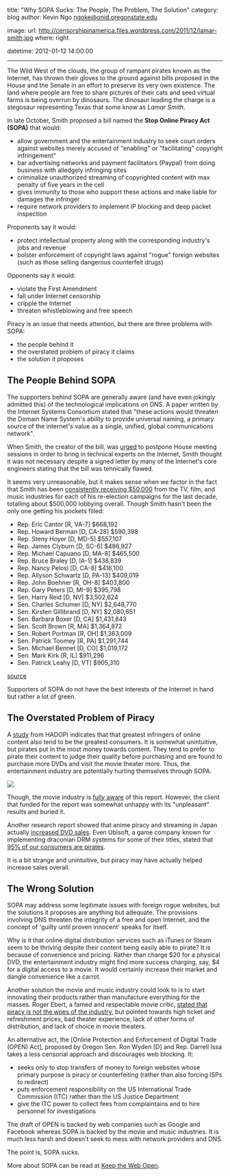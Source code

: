 title: "Why SOPA Sucks: The People, The Problem, The Solution"
category: blog
author: Kevin Ngo <ngoke@onid.oregonstate.edu>

image:
    url: http://censorshipinamerica.files.wordpress.com/2011/12/lamar-smith.jpg
    where: right

datetime: 2012-01-12 14:00:00

---

The Wild West of the clouds, the group of rampant pirates known as the Internet,
has thrown their gloves to the ground against bills proposed in the House and
the Senate in an effort to preserve its very own existence. The land where
people are free to share pictures of their cats and seed virtual farms is being
overrun by dinosaurs. The dinosaur leading the charge is a stegosaur
representing Texas that some know as *Lamar Smith*.

In late October, Smith proposed a bill named the **Stop Online Piracy Act
(SOPA)** that would:

- allow government and the entertainment industry to seek court orders against
  websites merely accused of "enabling" or "facilitating" copyright
  infringement"
- bar advertising networks and payment facilitators (Paypal) from doing business
  with alledgely infringing sites
- criminalize unauthorized streaming of copyrighted content with max penalty of
  five years in the cell
- gives immunity to those who support these actions and make liable for damages
  the infringer
- require network providers to implement IP blocking and deep packet inspection

Proponents say it would:

 - protect intellectual property along with the corresponding industry's jobs
  and revenue
 - bolster enforcement of copyright laws against "rogue" foreign websites (such
  as those selling dangerous counterfeit drugs)

Opponents say it would:

 - violate the First Amendment
 - fall under Internet censorship
 - cripple the Internet
 - threaten whistleblowing and free speech

Piracy is an issue that needs attention, but there are three problems with SOPA:

 - the people behind it
 - the overstated problem of piracy it claims
 - the solution it proposes

The People Behind SOPA
----------------------

The supporters behind SOPA are generally aware (and have even jokingly admitted
this) of the technological implications on DNS. A paper written by the Internet
Systems Consortium stated that "these actions would threaten the Domain Name
System's ability to provide universal naming, a primary source of the
internet's value as a single, unified, global communications network".

When Smith, the creator of the bill, was [urged][wired] to postpone House meeting sessions
in order to bring in technical experts on the Internet, Smith thought it was not
necessary despite a signed letter by many of the Internet's core engineers stating
that the bill was tehnically flawed.

It seems very unreasonable, but it makes sense when we factor in the fact that
Smith has been [consistently receiving $50,000][slashdot] from the TV, film,
and music industries for each of his re-election campaigns for the last decade,
totalling about $500,000 lobbying overall. Though Smith hasn't been the only
one getting his pockets filled:

 - Rep. Eric Cantor [R, VA-7]  $668,192
 - Rep. Howard Berman [D, CA-28]   $590,398
 - Rep. Steny Hoyer [D, MD-5]  $557,107
 - Rep. James Clyburn [D, SC-6]    $486,927
 - Rep. Michael Capuano [D, MA-8]  $465,500
 - Rep. Bruce Braley [D, IA-1]     $438,839
 - Rep. Nancy Pelosi [D, CA-8]     $416,100
 - Rep. Allyson Schwartz [D, PA-13]    $409,019
 - Rep. John Boehner [R, OH-8]     $403,800
 - Rep. Gary Peters [D, MI-9]  $395,798
 - Sen. Harry Reid [D, NV]     $3,502,624
 - Sen. Charles Schumer [D, NY]    $2,648,770
 - Sen. Kirsten Gillibrand [D, NY]     $2,080,651
 - Sen. Barbara Boxer [D, CA]  $1,431,843
 - Sen. Scott Brown [R, MA]    $1,364,872
 - Sen. Robert Portman [R, OH]     $1,363,009
 - Sen. Patrick Toomey [R, PA]     $1,291,744
 - Sen. Michael Bennet [D, CO]     $1,019,172
 - Sen. Mark Kirk [R, IL]  $911,296
 - Sen. Patrick Leahy [D, VT]  $905,310

[source](opencongress)

Supporters of SOPA do not have the best interests of the Internet in hand but
rather a lot of green.

[slashdot]:http://politics.slashdot.org/story/11/12/18/1836249/sopa-creator-in-tvfilmmusic-industrys-pocket
[opencongress]:http://www.opencongress.org/bill/112-h3261/
[wired]:http://www.wired.com/threatlevel/2011/12/sopa-vote-delayed/

The Overstated Problem of Piracy
--------------------------------

A [study][techdirt] from HADOPI indicates that that greatest infringers of
online content also tend to be the greatest consumers. It is somewhat
unintuitive, but pirates put in the most money towards content. They tend to
prefer to pirate their content to judge their quality before purchasing and are
found to purchase more DVDs and visit the movie theater more. Thus, the
entertainment industry are potentially hurting themselves through SOPA.

<img src="http://i.imgur.com/RvXCO.png"/>

Though, the movie industry is [fully aware][geek] of this report. However, the
client that funded for the report was somewhat unhappy with its "unpleasant"
results and buried it.

Another research report showed that anime piracy and streaming in Japan
actually [increased DVD sales][geek2]. Even Ubisoft, a game company known for
implementing draconian DRM systems for some of their titles, stated that [95%
of our consumers are pirates][ubisoft].

It is a bit strange and unintuitive, but piracy may have actually helped
increase sales overall.

[techdirt]:http://www.techdirt.com/articles/20110727/16233815292/another-day-another-study-that-says-pirates-are-best-customers-this-time-hadopi.shtml
[geek]:http://www.geek.com/articles/geek-cetera/movie-industry-bins-report-proving-pirates-are-great-consumers-20110720/
[geek2]:http://www.geek.com/articles/news/anime-piracy-and-streaming-found-to-increase-dvd-sales-in-japan-2011027/
[ubisoft]:http://mmofallout.com/2011/11/24/ubisoft-95-of-our-consumers-are-pirates/

The Wrong Solution
------------------

SOPA may address some legitimate issues with foreign rogue websites, but the
solutions it proposes are anything but adequate. The provisions involving DNS
threaten the integrity of a free and open Internet, and the concept of 'guilty
until proven innocent' speaks for itself.

Why is it that online digital distribution services such as iTunes or Steam
seem to be thriving despite their content being easily able to pirate? It is
because of convenience and pricing. Rather than charge $20 for a physical DVD,
the entertainment industry might find more success charging, say, $4 for a
digital access to a movie. It would certainly increase their market and dangle
convenience like a carrot.

Another solution the movie and music industry could look to is to start
innovating their products rather than manufacture everything for the masses.
Roger Ebert, a famed and respectable movie critic, [stated that piracy is not
the woes of the industry][ebert], but pointed towards high ticket and
refreshment prices, bad theater experience, lack of other forms of
distribution, and lack of choice in movie theaters.

An alternative act, the [Online Protection and Enforcement of Digital Trade
(OPEN) Act], proposed by Oregon Sen. Ron Wyden [D] and Rep. Darrell Issa takes a
less censorial approach and discourages web blocking. It:

 - seeks only to stop transfers of money to foreign websites whose primary
   purpose is piracy or counterfeiting (rather than also forcing ISPs to
   redirect)
 - puts enforcement responsibility on the US International Trade Commission
   (ITC) rather than the US Justice Department
 - give the ITC power to collect fees from complaintains and to hire personnel
   for investigations

The draft of OPEN is backed by web companies such as Google and Facebook
whereas SOPA is backed by the movie and music industries. It is much less harsh
and doesn't seek to mess with network providers and DNS.

The point is, SOPA sucks.

More about SOPA can be read at [Keep the Web Open][ktwo].

[ebert]:http://www.rogerebert.com/apps/pbcs.dll/article?AID=/20111228/COMMENTARY/111229973/
[open]:http://en.wikipedia.org/wiki/Online_Protection_and_Enforcement_of_Digital_Trade_Act
[ktwo]:http://keepthewebopen.com/

